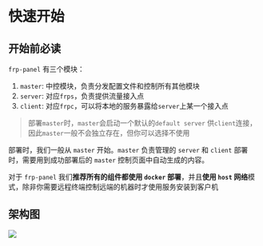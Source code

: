# 快速开始

## 开始前必读

`frp-panel` 有三个模块：

1. `master`: 中控模块，负责分发配置文件和控制所有其他模块
2. `server`: 对应`frps`，负责提供流量接入点
3. `client`: 对应`frpc`，可以将本地的服务暴露给`server`上某一个接入点

> 部署`master`时，`master`会启动一个默认的`default server` 供`client`连接，因此`master`一般不会独立存在，但你可以选择不使用

部署时，我们一般从 `master` 开始。`master` 负责管理的 `server` 和 `client` 部署时，需要用到成功部署后的 `master` 控制页面中自动生成的内容。

对于 `frp-panel` 我们**推荐所有的组件都使用 `docker` 部署**，并且**使用 `host` 网络**模式，除非你需要远程终端控制远端的机器时才使用服务安装到客户机

## 架构图

![](../public/images/arch.svg)